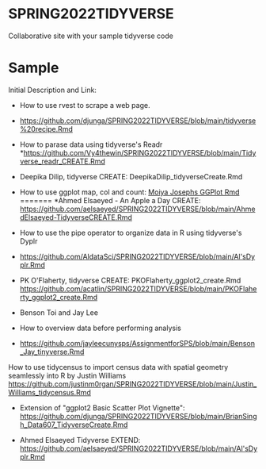 # SPRING2022TIDYVERSE
Collaborative site with your sample tidyverse code

# Sample
Initial Description and Link: 

* How to use rvest to scrape a web page.
* https://github.com/djunga/SPRING2022TIDYVERSE/blob/main/tidyverse%20recipe.Rmd

* How to parase data using tidyverse's Readr
*https://github.com/Vy4thewin/SPRING2022TIDYVERSE/blob/main/Tidyverse_readr_CREATE.Rmd

* Deepika Dilip, tidyverse CREATE: DeepikaDilip_tidyverseCreate.Rmd


* How to use ggplot map, col and count: <a href = "https://github.com/moiyajosephs/SPRING2022TIDYVERSE/blob/main/MoiyaJosephs_ggplot.Rmd"> Moiya Josephs GGPlot Rmd </a>
=======
*Ahmed Elsaeyed - An Apple a Day CREATE: https://github.com/aelsaeyed/SPRING2022TIDYVERSE/blob/main/AhmedElsaeyed-TidyverseCREATE.Rmd
* How to use the pipe operator to organize data in R using tidyverse's Dyplr
* https://github.com/AldataSci/SPRING2022TIDYVERSE/blob/main/Al'sDyplr.Rmd


* PK O'Flaherty, tidyverse CREATE:
PKOFlaherty_ggplot2_create.Rmd
https://github.com/acatlin/SPRING2022TIDYVERSE/blob/main/PKOFlaherty_ggplot2_create.Rmd

* Benson Toi and Jay Lee
* How to overview data before performing analysis
* https://github.com/jayleecunysps/AssignmentforSPS/blob/main/Benson_Jay_tinyverse.Rmd


How to use tidycensus to import census data with spatial geometry seamlessly into R
by Justin Williams
https://github.com/justinm0rgan/SPRING2022TIDYVERSE/blob/main/Justin_Williams_tidycensus.Rmd

* Extension of "ggplot2 Basic Scatter Plot Vignette": https://github.com/djunga/SPRING2022TIDYVERSE/blob/main/BrianSingh_Data607_TidyverseCreate.Rmd

* Ahmed Elsaeyed Tidyverse EXTEND:
https://github.com/aelsaeyed/SPRING2022TIDYVERSE/blob/main/Al'sDyplr.Rmd



